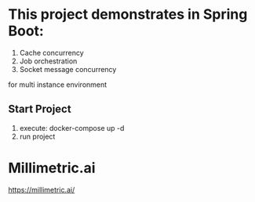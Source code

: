 # This project demonstrates in Spring Boot:

1) Cache concurrency
2) Job orchestration
3) Socket message concurrency

for multi instance environment

## Start Project

1) execute: docker-compose up -d
2) run project

# Millimetric.ai

https://millimetric.ai/
